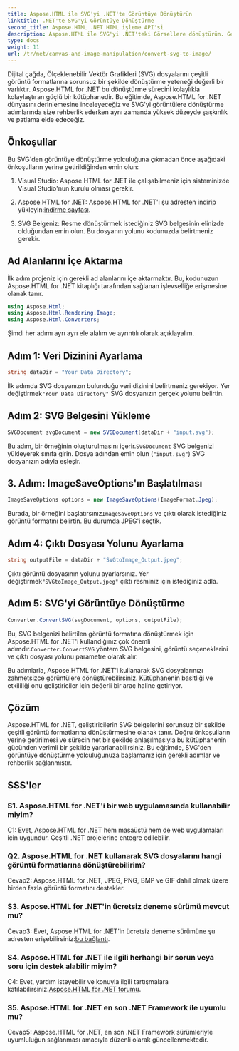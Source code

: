 ```yaml
---
title: Aspose.HTML ile SVG'yi .NET'te Görüntüye Dönüştürün
linktitle: .NET'te SVG'yi Görüntüye Dönüştürme
second_title: Aspose.HTML .NET HTML işleme API'si
description: Aspose.HTML ile SVG'yi .NET'teki Görsellere dönüştürün. Geliştiriciler için Kapsamlı Bir Eğitim. SVG belgelerini kolayca JPEG, PNG, BMP ve GIF formatlarına dönüştürün.
type: docs
weight: 11
url: /tr/net/canvas-and-image-manipulation/convert-svg-to-image/
---
```


Dijital çağda, Ölçeklenebilir Vektör Grafikleri (SVG) dosyalarını çeşitli görüntü formatlarına sorunsuz bir şekilde dönüştürme yeteneği değerli bir varlıktır. Aspose.HTML for .NET bu dönüştürme sürecini kolaylıkla kolaylaştıran güçlü bir kütüphanedir. Bu eğitimde, Aspose.HTML for .NET dünyasını derinlemesine inceleyeceğiz ve SVG'yi görüntülere dönüştürme adımlarında size rehberlik ederken aynı zamanda yüksek düzeyde şaşkınlık ve patlama elde edeceğiz.

## Önkoşullar

Bu SVG'den görüntüye dönüştürme yolculuğuna çıkmadan önce aşağıdaki önkoşulların yerine getirildiğinden emin olun:

1. Visual Studio: Aspose.HTML for .NET ile çalışabilmeniz için sisteminizde Visual Studio'nun kurulu olması gerekir.

2.  Aspose.HTML for .NET: Aspose.HTML for .NET'i şu adresten indirip yükleyin:[indirme sayfası](https://releases.aspose.com/html/net/).

3. SVG Belgeniz: Resme dönüştürmek istediğiniz SVG belgesinin elinizde olduğundan emin olun. Bu dosyanın yolunu kodunuzda belirtmeniz gerekir.

## Ad Alanlarını İçe Aktarma


İlk adım projeniz için gerekli ad alanlarını içe aktarmaktır. Bu, kodunuzun Aspose.HTML for .NET kitaplığı tarafından sağlanan işlevselliğe erişmesine olanak tanır.

```csharp
using Aspose.Html;
using Aspose.Html.Rendering.Image;
using Aspose.Html.Converters;
```

Şimdi her adımı ayrı ayrı ele alalım ve ayrıntılı olarak açıklayalım.

## Adım 1: Veri Dizinini Ayarlama

```csharp
string dataDir = "Your Data Directory";
```

 İlk adımda SVG dosyanızın bulunduğu veri dizinini belirtmeniz gerekiyor. Yer değiştirmek`"Your Data Directory"` SVG dosyanızın gerçek yolunu belirtin.

## Adım 2: SVG Belgesini Yükleme

```csharp
SVGDocument svgDocument = new SVGDocument(dataDir + "input.svg");
```

 Bu adım, bir örneğinin oluşturulmasını içerir.`SVGDocument` SVG belgenizi yükleyerek sınıfa girin. Dosya adından emin olun (`"input.svg"`) SVG dosyanızın adıyla eşleşir.

## 3. Adım: ImageSaveOptions'ın Başlatılması

```csharp
ImageSaveOptions options = new ImageSaveOptions(ImageFormat.Jpeg);
```

 Burada, bir örneğini başlatırsınız`ImageSaveOptions` ve çıktı olarak istediğiniz görüntü formatını belirtin. Bu durumda JPEG'i seçtik.

## Adım 4: Çıktı Dosyası Yolunu Ayarlama

```csharp
string outputFile = dataDir + "SVGtoImage_Output.jpeg";
```

 Çıktı görüntü dosyasının yolunu ayarlarsınız. Yer değiştirmek`"SVGtoImage_Output.jpeg"` çıktı resminiz için istediğiniz adla.

## Adım 5: SVG'yi Görüntüye Dönüştürme

```csharp
Converter.ConvertSVG(svgDocument, options, outputFile);
```

Bu, SVG belgenizi belirtilen görüntü formatına dönüştürmek için Aspose.HTML for .NET'i kullandığınız çok önemli adımdır.`Converter.ConvertSVG` yöntem SVG belgesini, görüntü seçeneklerini ve çıktı dosyası yolunu parametre olarak alır.

Bu adımlarla, Aspose.HTML for .NET'i kullanarak SVG dosyalarınızı zahmetsizce görüntülere dönüştürebilirsiniz. Kütüphanenin basitliği ve etkililiği onu geliştiriciler için değerli bir araç haline getiriyor.

## Çözüm

Aspose.HTML for .NET, geliştiricilerin SVG belgelerini sorunsuz bir şekilde çeşitli görüntü formatlarına dönüştürmesine olanak tanır. Doğru önkoşulların yerine getirilmesi ve sürecin net bir şekilde anlaşılmasıyla bu kütüphanenin gücünden verimli bir şekilde yararlanabilirsiniz. Bu eğitimde, SVG'den görüntüye dönüştürme yolculuğunuza başlamanız için gerekli adımlar ve rehberlik sağlanmıştır.

## SSS'ler

### S1. Aspose.HTML for .NET'i bir web uygulamasında kullanabilir miyim?

C1: Evet, Aspose.HTML for .NET hem masaüstü hem de web uygulamaları için uygundur. Çeşitli .NET projelerine entegre edilebilir.

### Q2. Aspose.HTML for .NET kullanarak SVG dosyalarını hangi görüntü formatlarına dönüştürebilirim?

Cevap2: Aspose.HTML for .NET, JPEG, PNG, BMP ve GIF dahil olmak üzere birden fazla görüntü formatını destekler.

### S3. Aspose.HTML for .NET'in ücretsiz deneme sürümü mevcut mu?

 Cevap3: Evet, Aspose.HTML for .NET'in ücretsiz deneme sürümüne şu adresten erişebilirsiniz:[bu bağlantı](https://releases.aspose.com/).

### S4. Aspose.HTML for .NET ile ilgili herhangi bir sorun veya soru için destek alabilir miyim?

 C4: Evet, yardım isteyebilir ve konuyla ilgili tartışmalara katılabilirsiniz.[Aspose.HTML for .NET forumu](https://forum.aspose.com/).

### S5. Aspose.HTML for .NET en son .NET Framework ile uyumlu mu?

Cevap5: Aspose.HTML for .NET, en son .NET Framework sürümleriyle uyumluluğun sağlanması amacıyla düzenli olarak güncellenmektedir.